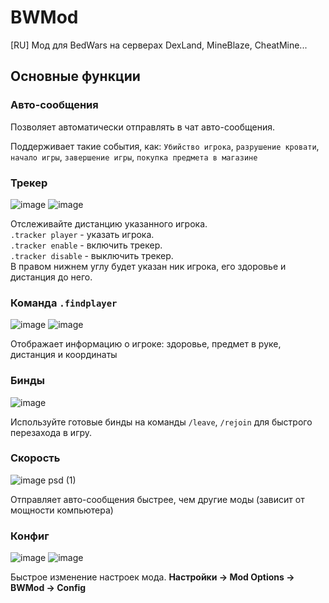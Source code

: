 # BWMod
[RU] Мод для BedWars на серверах DexLand, MineBlaze, CheatMine...

## Основные функции

### Авто-сообщения

Позволяет автоматически отправлять в чат авто-сообщения.

Поддерживает такие события, как: `Убийство игрока`, `разрушение кровати`, `начало игры`, `завершение игры`, `покупка предмета в магазине`

### Трекер
![image](https://user-images.githubusercontent.com/119964453/216984555-788cd394-0a0e-4443-90e4-36d23318178f.png)
![image](https://user-images.githubusercontent.com/119964453/217018898-56cf1784-ea6e-42e3-9012-fbdddf6a44e0.png)


Отслеживайте дистанцию указанного игрока.  
`.tracker player` - указать игрока.  
`.tracker enable` - включить трекер.  
`.tracker disable` - выключить трекер.  
В правом нижнем углу будет указан ник игрока, его здоровье и дистанция до него.

### Команда `.findplayer`
![image](https://user-images.githubusercontent.com/119964453/217014264-3063f94e-e4c1-4d89-8862-c075e3062b90.png)
![image](https://user-images.githubusercontent.com/119964453/217019333-be591f10-70b0-4985-b860-5c846d3d77b6.png)


Отображает информацию о игроке: здоровье, предмет в руке, дистанция и координаты

### Бинды
![image](https://user-images.githubusercontent.com/119964453/217019010-0c39b03d-10ea-4e1e-b0c8-b2f635eaf6fd.png)

Используйте готовые бинды на команды `/leave`, `/rejoin` для быстрого перезахода в игру.

### Скорость
![image psd (1)](https://user-images.githubusercontent.com/119964453/217025860-a2b60289-44f2-4b3b-9ac3-50a2726a0be6.png)

Отправляет авто-сообщения быстрее, чем другие моды (зависит от мощности компьютера)

### Конфиг
![image](https://user-images.githubusercontent.com/119964453/217528589-2c3149f8-8535-4fb1-99f5-7c6d3f82585d.png)
![image](https://user-images.githubusercontent.com/119964453/217528593-9fb101ab-cfb3-4aec-8ea9-e30fea692c1c.png)

Быстрое изменение настроек мода. **Настройки -> Mod Options -> BWMod -> Config**
